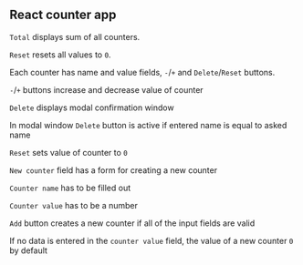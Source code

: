 ## React counter app

`Total` displays sum of all counters.

`Reset` resets all values to `0`.

Each counter has name and value fields, `-`/`+` and `Delete`/`Reset` buttons.

`-`/`+` buttons increase and decrease value of counter

`Delete` displays modal confirmation window

In modal window `Delete` button is active if entered name is equal to asked name

`Reset` sets value of counter to `0`

`New counter` field has a form for creating a new counter

`Counter name` has to be filled out

`Counter value` has to be a number

`Add` button creates a new counter if all of the input fields are valid

If no data is entered in the `counter value` field, the value of a new counter `0` by default